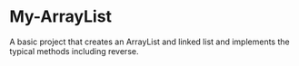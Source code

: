 # My-ArrayList
A basic project that creates an ArrayList and linked list and implements the typical methods including reverse. 

